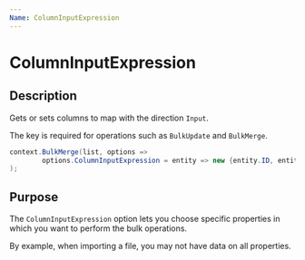 ```yaml
---
Name: ColumnInputExpression
---
```


# ColumnInputExpression

## Description

Gets or sets columns to map with the direction `Input`.

The key is required for operations such as `BulkUpdate` and `BulkMerge`.


```csharp
context.BulkMerge(list, options => 
        options.ColumnInputExpression = entity => new {entity.ID, entity.Code}
); 
```

## Purpose
The `ColumnInputExpression` option lets you choose specific properties in which you want to perform the bulk operations.

By example, when importing a file, you may not have data on all properties.
